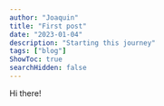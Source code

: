 ```yaml
---
author: "Joaquin"
title: "First post"
date: "2023-01-04"
description: "Starting this journey"
tags: ["blog"]
ShowToc: true
searchHidden: false
---
```


Hi there!